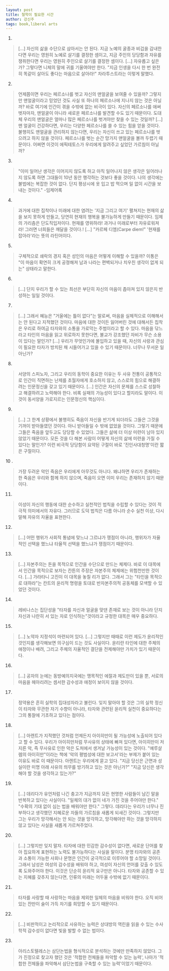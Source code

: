 ```yaml
---
layout: post
title: 철학이 필요한 시간
author: 강신주
tags: book,liberal arts
---
```


1. 
> [...] 자신의 삶을 수단으로 삼아서는 안 된다. 지금 노예의 굴종과 비겁을 감내한다면 우리는 영원히 노예로 살기를 결정한 셈이고, 지금 주인의 당당함과 자유를 쟁취한다면 우리는 영원히 주인으로 살기를 결정한 셈이다. [...] 자유롭고 싶은가? 그렇다면 니체의 말에 귀를 기울여야만 한다. "지금 인생을 다시 한 번 완전히 똑같이 살아도 좋다는 마음으로 살아라!" 차라투스트라는 이렇게 말했다.

2. 
> 언제쯤이면 우리는 페르소나를 벗고 자신의 맨얼굴을 보여줄 수 있을까? 그렇지만 맨얼굴이라고 믿었던 것도 사실 또 하나의 페르소나에 지나지 않는 것은 아닐까? 바로 여기에 인간이 겪을 수밖에 없는 비극이 있다. 자신의 페르소나를 애써 벗자마자, 맨얼굴이 아니라 새로운 페르소나를 발견할 수도 있기 때문이다. 도대체 우리의 맨얼굴은 얼마나 많은 페르소나를 벗겨야만 찾을 수 있는 것일까? [...] 맨 얼굴이 건강하다면, 우리는 다양한 페르소나를 쓸 수 있는 힘을 얻을 것이다. 불행히도 맨얼굴을 관리하지 않는다면, 우리는 자신이 쓰고 있는 페르소나를 벗으려고 하지 않을 것이다. 페르소나를 벗는 순간 망가지 맨얼굴을 볼까 두렵기 때문이다. 어쩌면 이것이 에픽테토스가 우리에게 알려주고 싶었던 가르침이 아닐까?

3. 
> "이미 일어난 생각은 이어지지 않도록 하고 아직 일어나지 않은 생각은 일어러나지 않도록 하면 그대들이 10년 동안 행각하는 것보다 좋을 것이다. 나의 생각에는 불법에는 복잡한 것이 없다. 단지 평상시에 옷 입고 밥 먹으며 일 없이 시간을 보내는 것이다." -임제어록

4. 
> 과거에 대한 집착이나 미래에 대한 염려는 '지금 그리고 여기' 펼쳐지는 현재의 삶을 보지 못하게 만들고, 당연히 현재의 행복을 불가능하게 만들기 때문이다. 임제의 가리츰은 단도직입저이다. 현재를 영위하라! 과거나 미래로부터 자유로워져라! 그러면 너희들은 깨달을 것이다.! [...] "카르페 디엠(Carpe diem!" '현재를 잡아라'라는 뜻의 라틴어이다.

5. 
> 구체적으로 쇄락의 경지 혹은 성인의 마음은 어떻게 이해할 수 있을까? 이통은 "이 마음이 확연히 크게 공졍해져 남과 나라는 편벽되거나 치우친 생각이 없게 되는" 상태라고 말한다.

6. 
> [...] 단지 우리가 할 수 있는 최선은 부단히 자신의 마음이 좁아져 있지 않은지 반성하는 일일 것이다.

7. 
> [...] 그래서 혜능은 "거울에는 틀이 없다"는 말로써, 마음을 실체적으로 이해해서는 안 된다고 지적했던 것이다. 마음에 대한 것이든 잃어버린 것에 대해서든 칩착은 우리로 하여금 타자와의 소통을 가로막는 주범이라고 할 수 있다. 마음을 닦느라고 타인의 마음을 읽고 위로하지 못한다면, 불교가 강조했던 자비가 무슨 소용이 있다는 말인가? [...] 우리가 무엇인가에 몰입하고 있을 때, 자신의 사랑과 관심이 필요한 타자가 방치된 채 시들어가고 있을 수 있기 때문이다. 너무나 무서운 일 아닌가?

8. 
> 서양의 스피노자, 그리고 우리의 동학이 중요한 이유는 두 사유 전통이 공통적으로 인간이 직면하는 난제를 초월자에게 호소하지 않고, 스스로의 힘으로 해결하려는 인문정신을 갖고 있기 때문이다. [...] 인간은 자신의 문제를 스스로 성찰하고 해결하려고 노력해야 한다. 비록 실패의 가능성이 있다고 할지라도 말이다. 이것이 동서양을 가로지르는 인문정신의 핵심이다.

9. 
> [...] 그 한계 상황에서 불행히도 죽음이 자신을 반기게 되더라도 그들은 그것을 기꺼이 받아들였던 것이다. 아니 받아들일 수 밖에 없었을 것이다. 그렇기 때문에 그들은 죽음을 앞두고도 당당할 수 있었다. 그들은 삶에 더 이상 미련이 남아 있지 않았기 때문이다. 모든 것을 다 해본 사람이 어떻게 자신의 삶에 미련을 가질 수 있다는 말인가? 이런 비극적 당당함이 요약된 구절이 바로 '진인사대청명'이란 짧은 구절이다.
 
10 .
> 가장 두려운 악인 죽음은 우리에게 아무것도 아니다. 왜냐하면 우리가 존재하는 한 죽음은 우리와 함께 하지 않으며, 죽음이 오면 이미 우리는 존재하지 않기 때문이다.

11. 
> 이성이 자신의 행동에 대한 순수하고 실천적인 법칙을 수립할 수 있다는 것이 적극적 의미에서의 자유다. 그러므로 도덕 법칙은 다름 아니라 순수 실천 이상, 다시 말해 자유의 자율을 표현한다.

12. 
> [...] 어떤 행위가 사회적 통념에 맞느냐 그르냐가 쟁점이 아니라, 행위자가 자율적인 선택을 했느냐 타율적 선택을 했느냐가 쟁점이기 때문이다.

13. 
> [...] 자본주의는 돈을 목적으로 인간을 수단으로 만드는 체제다. 바로 이 대목에서 인간을 목적으로 보자는 칸튼의 주장은 자본주의 체제에는 위험천만한 것이다. [...] 가라타니 고진이 이 대목을 놓칠 리가 없다. 그래서 그는 "타인을 목적으로 대하라"는 칸트의 윤리적 명령을 토대로 반자본주의적 공동체를 모색할 수 있었던 것이다.

14. 
> 레비나스는 집단성을 "타자를 자신과 얼굴을 맞댄 존재로 보는 것이 아니라 단지 자신과 나란히 서 있는 자로 인식하는"것이라고 규정한 대목은 매우 중요하다.

15. 
> [...] 노약자 지정석이 마련되어 있다. [...] 그렇지만 때때로 이런 제도가 윤리적인 것인지를 생각해보면 의구심이 드는 것도 사실이다. 윤리란 타인에 대한 주체의 애정이나 배려, 그리고 주체의 자율적인 결단을 전제해야만 가치가 있기 때문이다.

16. 
> [...] 공자의 눈에는 동방예의지국에는 맹목적인 에절과 제도만이 있을 뿐, 서로의 마음을 헤아리려는 셈서한 감수성과 애정이 보이지 않을 것이다.

17. 
> 정약용은 흔히 실학의 집대성자라고 불린다. 잊지 말아야 할 것은 그의 실학 정신이 타자와 무관한 자기 수향이 아니라, 타자와 관련된 윤리적 실천이 중요하다는 그의 통찰에 기초하고 있다는 점이다.

18. 
> [...] 아렌트가 지적했던 것처럼 언제든지 아이히만이 될 가능성에 노출되어 있다고 할 수 있다. 우리가 아이히만처럼 무사유의 상태에 빠져 있다면, 아이히만이 저지른 악, 즉 무사유로 인한 악은 도처에서 생겨날 가능성이 있는 것이다. "예루살렘의 아이히만"이라는 책에 '악의 평범성에 대한 보고서'라는 부제가 붙어 있는 이유도 바로 이 때문이다. 아렌트는 우리에게 묻고 있다. "지금 당신은 근면과 성실이란 미명 아래 사유의 믜무를 방기하고 있는 것은 아닌가?" "지금 당신은 생각해야 할 것을 생각하고 있는가?"

19. 
> [...] 데리다가 유언처럼 나긴 충고가 지금까지 모든 현명한 사람들이 남긴 말을 반복하고 있다는 사실이다. "일체의 대가 없이 네가 가진 것을 주어야만 한다." "수확의 기대 없이 심는 법을 배워야만 한다." 그렇다. 데리다는 우리가 너무나 진부하다고 생각했던 지혜로운 자들의 가르침을 새롭게 되새긴 것이다. 그렇지만 그는 우리가 망각해서는 안 되는 것을 망각하고, 망각해야만 하는 것을 망각하지 않고 있다는 사실을 새롭게 가르쳐주었다.

20. 
> [...] 그렇지만 잊지 말자. 타자에 대한 민감한 감수성이 없다면, 새로운 단어를 찾아 집요하게 표현하는 노력도 불가능하다는 사실을 말이다. 분명 타자와의 공존과 소통이 가능한 사회나 문명은 인간이 궁극적으로 이루어야 할 소망일 것이다. 그래서 남성은 여성의 감수성을 배워야 하고, 여성이 자신의 언어를 갖출 수 있도록 도와주어야 한다. 이것은 단순히 윤리적 요구만은 아니다. 타자와 공존할 수 있는 지혜를 갖추지 않는다면, 인류의 미래는 어두울 수밖에 없기 때문이다.
 
21. 
> 타자를 사랑할 때 사랑하는 마음을 제외한 일체의 마음을 비워야 한다. 오직 비어 있는 잔만이 술이 가득 차기를 희망할 수 있기 때문이다.

22. 
> [...] 비판적이고 논리적으로 사유하는 능력은 상대방의 역린을 읽을 수 있는 수사학적 감수성이 없다면 빛을 발할 수 없는 법이다.
 
23. 
> 아리스토텔레스는 삼단논법을 형식적으로 분석하는 것에만 만족하지 않았다. 그가 진정으로 찾고자 했던 것은 '적합한 전체들을 파악할 수 있는 능력', 나아가 '적합한 전체들을 파악해서 삼단논법을 구축할 수 있는 능력'이었기 때문이다.